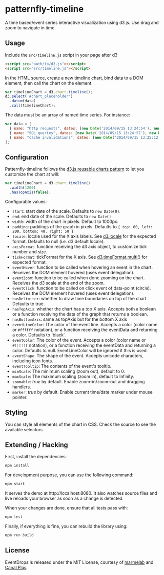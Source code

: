 patternfly-timeline
==========

A time based/event series interactive visualization using d3.js. Use drag and zoom to navigate in time.

## Usage

Include the `src/timeline.js` script in your page after d3:

```html
<script src="path/to/d3.js"></script>
<script src="src/timeline.js"></script>
```



In the HTML source, create a new timeline chart, bind data to a DOM element, then call the chart on the element.

```js
var timelineChart = d3.chart.timeline();
d3.select('#chart_placeholder')
  .datum(data)
  .call(timelineChart);
```

The data must be an array of named time series. For instance:

```js
var data = [
  { name: "http requests", dates: [new Date('2014/09/15 13:24:54'), new Date('2014/09/15 13:25:03'), new Date('2014/09/15 13:25:05'), ...] },
  { name: "SQL queries", dates: [new Date('2014/09/15 13:24:57'), new Date('2014/09/15 13:25:04'), new Date('2014/09/15 13:25:04'), ...] },
  { name: "cache invalidations", dates: [new Date('2014/09/15 13:25:12'), ...] }
];
```

## Configuration

Patternfly-timeline follows the [d3.js reusable charts pattern](http://bost.ocks.org/mike/chart/) to let you customize the chart at will:

```js
var timelineChart = d3.chart.timeline()
  .width(1200)
  .hasTopAxis(false);
```

Configurable values:

  - `start`: start date of the scale. Defaults to `new Date(0)`.
  - `end`: end date of the scale. Defaults to `new Date()`
  - `width`: width of the chart in pixels. Default to 1000px.
  - `padding`: paddings of the graph in pixels. Defaults to `{ top: 60, left: 200, bottom: 40, right: 50 }`
  - `locale`: locale used for the X axis labels. See [d3.locale](https://github.com/mbostock/d3/wiki/Localization#locale) for the expected format. Defaults to null (i.e. d3 default locale).
  - `axisFormat`: function receiving the d3 axis object, to customize tick number and size.
  - `tickFormat`: tickFormat for the X axis. See [d3.timeFormat.multi()](https://github.com/mbostock/d3/wiki/Time-Formatting#format_multi) for expected format.
  - `eventHover`: function to be called when hovering an event in the chart. Receives the DOM element hovered (uses event delegation).
  - `eventZoom`: function to be called when done zooming on the chart. Receives the d3 scale at the end of the zoom.
  - `eventClick`: function to be called on click event of data-point (circle). Receives the DOM element hovered (uses event delegation).
  - `hasDelimiter`: whether to draw time boundaries on top of the chart. Defaults to true.
  - `hasTopAxis`: whether the chart has a top X axis. Accepts both a boolean or a function receiving the data of the graph that returns a boolean.
  - `hasBottomAxis`: same as topAxis but for the bottom X axis
  - `eventLineColor`: The color of the event line. Accepts a color (color name or `#ffffff` notation), or a function receiving the eventData and returning a color. Defaults to 'black'.
  - `eventColor`: The color of the event. Accepts a color (color name or `#ffffff` notation), or a function receiving the eventData and returning a color. Defaults to null. EventLineColor will be ignored if this is used.
  - `eventShape`: The shape of the event. Accepts unicode characters, including icon fonts.
  - `eventTooltip`: The contents of the event's tooltip.
  - `minScale`: The minimum scaling (zoom out), default to 0.
  - `maxScale`: The maximum scaling (zoom in), default to Infinity.
  - `zoomable`: *true* by default. Enable zoom-in/zoom-out and dragging handlers.
  - `marker`: *true* by default. Enable current time/date marker under mouse pointer.

## Styling

You can style all elements of the chart in CSS. Check the source to see the available selectors.

## Extending / Hacking

First, install the dependencies:

```sh
npm install
```

For development purpose, you can use the following command:

``` sh
npm start
```

It serves the demo at http://localhost:8080. It also watches source files and live
reloads your browser as soon as a change is detected.

When your changes are done, ensure that all tests pass with:

``` sh
npm test
```

Finally, if everything is fine, you can rebuild the library using:

``` sh
npm run build
```

## License

EventDrops is released under the MIT License, courtesy of [marmelab](http://marmelab.com) and [Canal Plus](https://github.com/canalplus).
